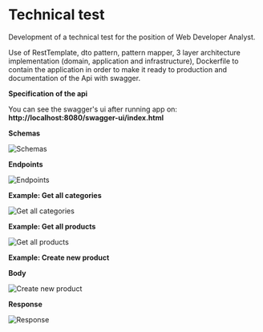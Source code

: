 # Technical test
Development of a technical test for the position of Web Developer Analyst.

Use of RestTemplate, dto pattern, pattern mapper, 3 layer architecture implementation (domain, application and infrastructure), Dockerfile to contain the application in order to make it ready to production and documentation of the Api with swagger.

**Specification of the api**

You can see the swagger's ui after running app on: **http://localhost:8080/swagger-ui/index.html**

**Schemas**

![Schemas](https://i.postimg.cc/mgpHGL53/schemas.png)

**Endpoints**

![Endpoints](https://i.postimg.cc/QCZm7c5q/endpoints.png)

**Example: Get all categories**

![Get all categories](https://i.postimg.cc/4yvcCpDn/categories.png)

**Example: Get all products**

![Get all products](https://i.postimg.cc/nLsQFyyy/products.png)

**Example: Create new product**

**Body**

![Create new product](https://i.postimg.cc/Qxs5Qn77/create-product-body.png)

**Response**

![Response](https://i.postimg.cc/y88Z5gvY/response-create-product.png)



